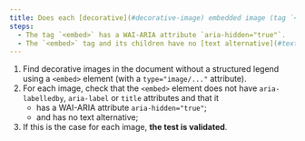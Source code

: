 ```yaml
---
title: Does each [decorative](#decorative-image) embedded image (tag `<embed>` with attribute `type="image/..."`), without [legend](#image-caption), meet these conditions?
steps:
  - The tag `<embed>` has a WAI-ARIA attribute `aria-hidden="true"`.
  - The `<embed>` tag and its children have no [text alternative](#text-alternative-image).
---
```


1. Find decorative images in the document without a structured legend using a `<embed>` element (with a `type="image/..."` attribute).
2. For each image, check that the `<embed>` element does not have `aria-labelledby`, `aria-label` or `title` attributes and that it
   - has a WAI-ARIA attribute `aria-hidden="true"`;
   - and has no text alternative;
3. If this is the case for each image, **the test is validated**.

